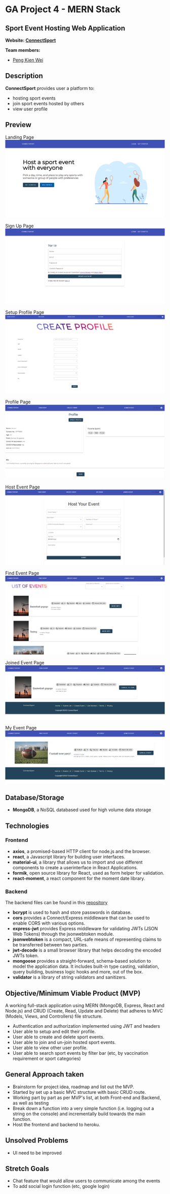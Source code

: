 # GA Project 4 - MERN Stack

## Sport Event Hosting Web Application

**Website: [ConnectSport](https://connectsport.herokuapp.com/)**

**Team members:**

- [Peng Kien Wei](https://github.com/kienwei96)

## Description

**ConnectSport** provides user a platform to:

- hosting sport events
- join sport events hosted by others
- view user profile

## Preview

Landing Page
![Landing Page](./wireframe/Landing_Page.png)

Sign Up Page
![Sign Up Page](./wireframe/Sign_Up.png)

Setup Profile Page
![Setup Profile Page](./wireframe/Setup_Profile.png)

Profile Page
![Profile Page](./wireframe/Profile.png)

Host Event Page
![Host Event Page](./wireframe/Host_Event.png)

Find Event Page
![Find Event Page](./wireframe/Find_Event.png)

Joined Event Page
![Joined Event Page](./wireframe/Joined_Event.png)

My Event Page
![My Event Page](./wireframe/My_Event.png)

## Database/Storage

- **MongoDB**, a NoSQL databased used for high volume data storage

## Technologies

### Frontend

- **axios**, a promised-based HTTP client for node.js and the browser.
- **react**, a Javascript library for building user interfaces.
- **material-ui**, a library that allows us to import and use different components to create a userinterface in React Applications.
- **formik**, open source library for React, used as form helper for validation.
- **react-moment**, a react component for the moment date library.

### Backend

The backend files can be found in this [repository](https://github.com/kienwei96/GA-Project4-BackEnd)

- **bcrypt** is used to hash and store passwords in database.
- **cors** provides a Connect/Express middleware that can be used to enable CORS with various options.
- **express-jwt** provides Express middleware for validating JWTs (JSON Web Tokens) through the jsonwebtoken module.
- **jsonwebtoken** is a compact, URL-safe means of representing claims to be transferred between two parties.
- **jwt-decode** is a small browser library that helps decoding the encoded JWTs token.
- **mongoose** provides a straight-forward, schema-based solution to model the application data. It includes built-in type casting, validation, query building, business logic hooks and more, out of the box.
- **validator** is a library of string validators and sanitizers.

## Objective/Minimum Viable Product (MVP)

A working full-stack application using MERN (MongoDB, Express, React and Node.js) and CRUD (Create, Read, Update and Delete) that adheres to MVC (Models, Views, and Controllers) file structure.

- Authentication and authorization implemented using JWT and headers
- User able to setup and edit their profile.
- User able to create and delete sport events.
- User able to join and un-join hosted sport events.
- User able to view other user profile.
- User able to search sport events by filter bar (etc, by vaccination requirement or sport categories)

## General Approach taken

- Brainstorm for project idea, roadmap and list out the MVP.
- Started by set up a basic MVC structure with basic CRUD route.
- Working part by part as per MVP's list, at both Front-end and Backend, as well as testing
- Break down a function into a very simple function (i.e. logging out a string on the console) and incrementally build towards the main function.
- Host the frontend and backend to heroku.

## Unsolved Problems

- UI need to be improved

## Stretch Goals

- Chat feature that would allow users to communicate among the events
- To add social login function (etc, google login)

